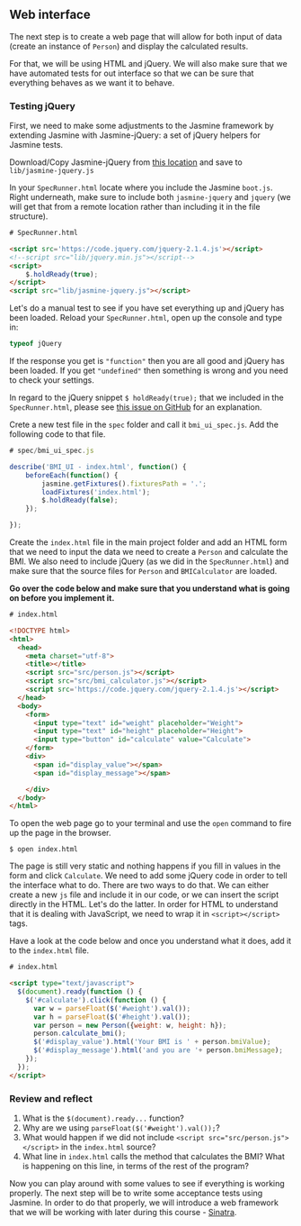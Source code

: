 ## Web interface

The next step is to create a web page that will allow for both input of data \(create an instance of `Person`\) and display the calculated results.

For that, we will be using HTML and jQuery. We will also make sure that we have automated tests for out interface so that we can be sure that everything behaves as we want it to behave.

### Testing jQuery

First, we need to make some adjustments to the Jasmine framework by extending Jasmine with Jasmine-jQuery: a set of jQuery helpers for Jasmine tests.

Download/Copy Jasmine-jQuery from [this location](https://raw.githubusercontent.com/velesin/jasmine-jquery/master/lib/jasmine-jquery.js) and save to `lib/jasmine-jquery.js`

In your `SpecRunner.html` locate where you include the Jasmine `boot.js`. Right underneath, make sure to include both `jasmine-jquery` and `jquery` \(we will get that from a remote location rather than including it in the file structure\).

```html
# SpecRunner.html

<script src='https://code.jquery.com/jquery-2.1.4.js'></script>
<!--script src="lib/jquery.min.js"></script-->
<script>
    $.holdReady(true);
</script>
<script src="lib/jasmine-jquery.js"></script>
```

Let's do a manual test to see if you have set everything up and jQuery has been loaded. Reload your `SpecRunner.html`, open up the console and type in:

```js
typeof jQuery
```

If the response you get is `"function"` then you are all good and jQuery has been loaded. If you get `"undefined"` then something is wrong and you need to check your settings.

In regard to the jQuery snippet `$ holdReady(true);` that we included in the `SpecRunner.html`, please see [this issue on GitHub](https://github.com/velesin/jasmine-jquery/issues/244) for an explanation.

Crete a new test file in the `spec` folder and call it `bmi_ui_spec.js`. Add the following code to that file.

```js
# spec/bmi_ui_spec.js

describe('BMI_UI - index.html', function() {
    beforeEach(function() {
        jasmine.getFixtures().fixturesPath = '.';
        loadFixtures('index.html');
        $.holdReady(false); 
    });

});
```

Create the `index.html` file in the main project folder and add an HTML form that we need to input the data we need to create a `Person` and calculate the BMI. We also need to include jQuery \(as we did in the `SpecRunner.html`\) and make sure that the source files for `Person` and `BMICalculator` are loaded.

**Go over the code below and make sure that you understand what is going on before you implement it.**

```html
# index.html

<!DOCTYPE html>
<html>
  <head>
    <meta charset="utf-8">
    <title></title>
    <script src="src/person.js"></script>
    <script src="src/bmi_calculator.js"></script>
    <script src='https://code.jquery.com/jquery-2.1.4.js'></script>
  </head>
  <body>
    <form>
      <input type="text" id="weight" placeholder="Weight">
      <input type="text" id="height" placeholder="Height">
      <input type="button" id="calculate" value="Calculate">
    </form>
    <div>
      <span id="display_value"></span>
      <span id="display_message"></span>

    </div>
  </body>
</html>
```

To open the web page go to your terminal and use the `open` command to fire up the page in the browser.

```shell
$ open index.html
```

The page is still very static and nothing happens if you fill in values in the form and click `Calculate`. We need to add some jQuery code in order to tell the interface what to do. There are two ways to do that. We can either create a new `js` file and include it in our code, or we can insert the script directly in the HTML. Let's do the latter. In order for HTML to understand that it is dealing with JavaScript, we need to wrap it in `<script></script>` tags.

Have a look at the code below and once you understand what it does, add it to the `index.html` file.

```html
# index.html

<script type="text/javascript">
  $(document).ready(function () {
    $('#calculate').click(function () {
      var w = parseFloat($('#weight').val());
      var h = parseFloat($('#height').val());
      var person = new Person({weight: w, height: h});
      person.calculate_bmi();
      $('#display_value').html('Your BMI is ' + person.bmiValue);
      $('#display_message').html('and you are '+ person.bmiMessage);
    });
  });
</script>
```

### Review and reflect

1. What is the `$(document).ready...` function?
2. Why are we using `parseFloat($('#weight').val());`?
3. What would happen if we did not include `<script src="src/person.js"></script>` in the `index.html` source?
4. What line in `index.html` calls the method that calculates the BMI? What is happening on this line, in terms of the rest of the program?

Now you can play around with some values to see if everything is working properly. The next step will be to write some acceptance tests using Jasmine. In order to do that properly, we will introduce a web framework that we will be working with later during this course - [Sinatra](http://www.sinatrarb.com/).

